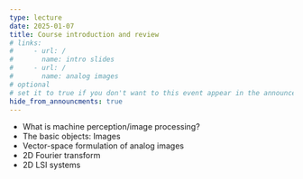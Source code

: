 ```yaml
---
type: lecture
date: 2025-01-07
title: Course introduction and review
# links:
#     - url: /
#       name: intro slides
#     - url: /
#       name: analog images
# optional
# set it to true if you don't want to this event appear in the announcements section
hide_from_announcments: true
---
```

* What is machine perception/image processing?
* The basic objects: Images
* Vector-space formulation of analog images
* 2D Fourier transform
* 2D LSI systems

